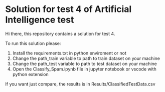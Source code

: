 # Solution for test 4 of Artificial Intelligence test

Hi there, this repository contains a solution for test 4.

To run this solution please: 

1. Install the requirements.txt in python enviroment or not
2. Change the path_train variable to path to train dataset on your machine
3. Change the path_test variable to path to test dataset on your machine 
4. Open the Classify_Spam.ipynb file in jupyter notebook or vscode with python extension

If you want just compare, the results is in Results/ClassifiedTestData.csv